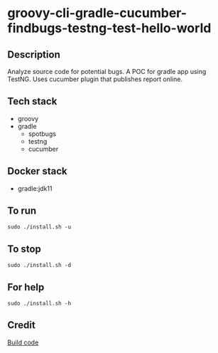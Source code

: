 # groovy-cli-gradle-cucumber-findbugs-testng-test-hello-world

## Description
Analyze source code for potential bugs.
A POC for gradle app using TestNG.
Uses cucumber plugin that publishes
report online.

## Tech stack
- groovy
- gradle
	- spotbugs
  - testng
  - cucumber

## Docker stack
- gradle:jdk11

## To run
`sudo ./install.sh -u`

## To stop
`sudo ./install.sh -d`

## For help
`sudo ./install.sh -h`

## Credit
[Build code](https://github.com/eugenp/tutorials/blob/master/gradle/gradle-cucumber/build.gradle)
